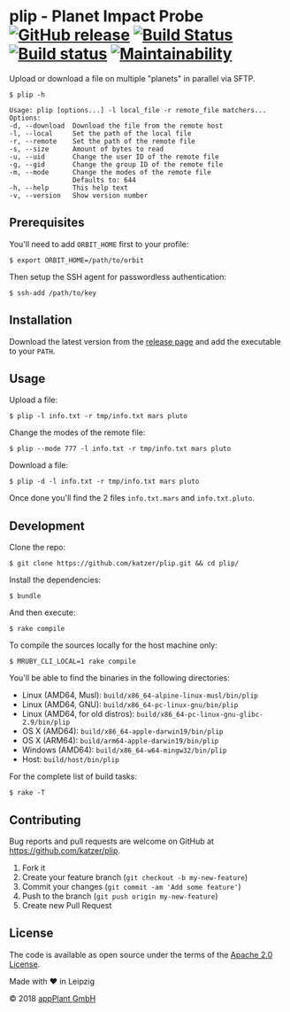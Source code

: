 # plip - Planet Impact Probe <br> [![GitHub release](https://img.shields.io/github/release/katzer/plip.svg)](https://github.com/katzer/plip/releases) [![Build Status](https://travis-ci.com/katzer/fifa.svg?branch=master)](https://travis-ci.com/katzer/fifa) [![Build status](https://ci.appveyor.com/api/projects/status/y4t2hib480fgsyl0/branch/master?svg=true)](https://ci.appveyor.com/project/katzer/plip/branch/master) [![Maintainability](https://api.codeclimate.com/v1/badges/39da9afecddcd804781f/maintainability)](https://codeclimate.com/github/katzer/plip/maintainability)

Upload or download a file on multiple "planets" in parallel via SFTP.

    $ plip -h

    Usage: plip [options...] -l local_file -r remote_file matchers...
    Options:
    -d, --download  Download the file from the remote host
    -l, --local     Set the path of the local file
    -r, --remote    Set the path of the remote file
    -s, --size      Amount of bytes to read
    -u, --uid       Change the user ID of the remote file
    -g, --gid       Change the group ID of the remote file
    -m, --mode      Change the modes of the remote file
                    Defaults to: 644
    -h, --help      This help text
    -v, --version   Show version number

## Prerequisites

You'll need to add `ORBIT_HOME` first to your profile:

    $ export ORBIT_HOME=/path/to/orbit

Then setup the SSH agent for passwordless authentication:

    $ ssh-add /path/to/key

## Installation

Download the latest version from the [release page][releases] and add the executable to your `PATH`.

## Usage

Upload a file:

    $ plip -l info.txt -r tmp/info.txt mars pluto

Change the modes of the remote file:

    $ plip --mode 777 -l info.txt -r tmp/info.txt mars pluto

Download a file:

    $ plip -d -l info.txt -r tmp/info.txt mars pluto

Once done you'll find the 2 files `info.txt.mars` and `info.txt.pluto`.

## Development

Clone the repo:

    $ git clone https://github.com/katzer/plip.git && cd plip/

Install the dependencies:

    $ bundle

And then execute:

    $ rake compile

To compile the sources locally for the host machine only:

    $ MRUBY_CLI_LOCAL=1 rake compile

You'll be able to find the binaries in the following directories:

- Linux (AMD64, Musl): `build/x86_64-alpine-linux-musl/bin/plip`
- Linux (AMD64, GNU): `build/x86_64-pc-linux-gnu/bin/plip`
- Linux (AMD64, for old distros): `build/x86_64-pc-linux-gnu-glibc-2.9/bin/plip`
- OS X (AMD64): `build/x86_64-apple-darwin19/bin/plip`
- OS X (ARM64): `build/arm64-apple-darwin19/bin/plip`
- Windows (AMD64): `build/x86_64-w64-mingw32/bin/plip`
- Host: `build/host/bin/plip`

For the complete list of build tasks:

    $ rake -T

## Contributing

Bug reports and pull requests are welcome on GitHub at https://github.com/katzer/plip.

1. Fork it
2. Create your feature branch (`git checkout -b my-new-feature`)
3. Commit your changes (`git commit -am 'Add some feature'`)
4. Push to the branch (`git push origin my-new-feature`)
5. Create new Pull Request

## License

The code is available as open source under the terms of the [Apache 2.0 License][license].

Made with :heart: in Leipzig

© 2018 [appPlant GmbH][appplant]

[releases]: https://github.com/katzer/plip/releases
[license]: http://opensource.org/licenses/Apache-2.0
[appplant]: www.appplant.de
